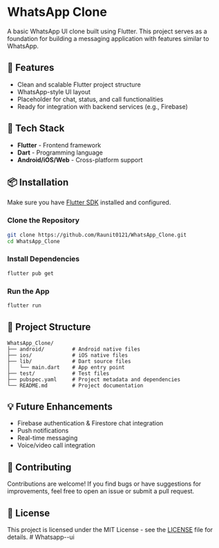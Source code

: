 
# WhatsApp Clone

A basic WhatsApp UI clone built using Flutter. This project serves as a foundation for building a messaging application with features similar to WhatsApp.

## 🚀 Features

- Clean and scalable Flutter project structure
- WhatsApp-style UI layout
- Placeholder for chat, status, and call functionalities
- Ready for integration with backend services (e.g., Firebase)

## 🧰 Tech Stack

- **Flutter** - Frontend framework
- **Dart** - Programming language
- **Android/iOS/Web** - Cross-platform support

## 📦 Installation

Make sure you have [Flutter SDK](https://docs.flutter.dev/get-started/install) installed and configured.

### Clone the Repository

```bash
git clone https://github.com/Raunit0121/WhatsApp_Clone.git
cd WhatsApp_Clone
```

### Install Dependencies

```bash
flutter pub get
```

### Run the App

```bash
flutter run
```

## 📁 Project Structure

```
WhatsApp_Clone/
├── android/         # Android native files
├── ios/             # iOS native files
├── lib/             # Dart source files
│   └── main.dart    # App entry point
├── test/            # Test files
├── pubspec.yaml     # Project metadata and dependencies
└── README.md        # Project documentation
```

## 💡 Future Enhancements

- Firebase authentication & Firestore chat integration
- Push notifications
- Real-time messaging
- Voice/video call integration

## 🤝 Contributing

Contributions are welcome! If you find bugs or have suggestions for improvements, feel free to open an issue or submit a pull request.

## 📄 License

This project is licensed under the MIT License - see the [LICENSE](LICENSE) file for details.
#   W h a t s a p p - - u i  
 